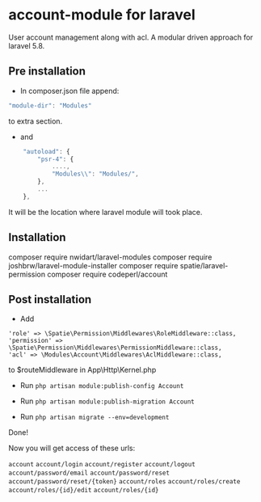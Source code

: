 # account-module for laravel
User account management along with acl. A modular driven approach for laravel 5.8.

## Pre installation
* In composer.json file append:
```javascript
"module-dir": "Modules"
```
to extra section. 

* and 

```javascript
    "autoload": {
        "psr-4": {
            ....,
            "Modules\\": "Modules/",
        },
        ...
    },
```

It will be the location where laravel module will took place.

## Installation
composer require nwidart/laravel-modules
composer require joshbrw/laravel-module-installer
composer require spatie/laravel-permission
composer require codeperl/account

## Post installation
* Add 
```
'role' => \Spatie\Permission\Middlewares\RoleMiddleware::class,
'permission' => \Spatie\Permission\Middlewares\PermissionMiddleware::class,
'acl' => \Modules\Account\Middlewares\AclMiddleware::class,
```

   to $routeMiddleware in App\Http\Kernel.php

   
* Run ```php artisan module:publish-config Account```

* Run ```php artisan module:publish-migration Account```

* Run ```php artisan migrate --env=development```

Done!

Now you will get access of these urls:

```account```
```account/login```
```account/register```
```account/logout```
```account/password/email```
```account/password/reset```
```account/password/reset/{token}```
```account/roles```
```account/roles/create```
```account/roles/{id}/edit```
```account/roles/{id}```

